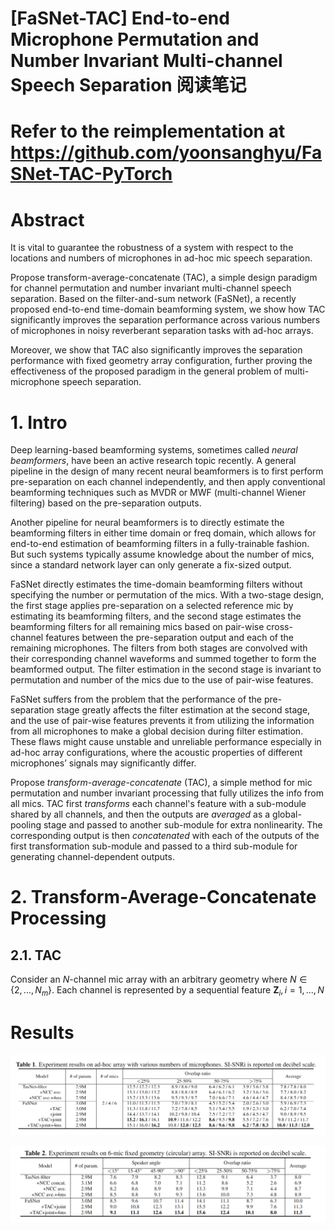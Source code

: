 # [FaSNet-TAC] End-to-end Microphone Permutation and Number Invariant Multi-channel Speech Separation 阅读笔记

# Refer to the reimplementation at https://github.com/yoonsanghyu/FaSNet-TAC-PyTorch

# Abstract
It is vital to guarantee the robustness of a system with respect to the locations and numbers of microphones in ad-hoc mic speech separation.

Propose transform-average-concatenate (TAC), a simple design paradigm for channel permutation and number invariant multi-channel speech separation. Based on the filter-and-sum network (FaSNet), a recently proposed end-to-end time-domain beamforming system, we show how TAC significantly improves the separation performance across various numbers of microphones in noisy reverberant separation tasks with ad-hoc arrays.

Moreover, we show that TAC also significantly improves the separation performance with fixed geometry array configuration, further proving the effectiveness of the proposed paradigm in the general problem of multi-microphone speech separation.

# 1. Intro
Deep learning-based beamforming systems, sometimes called *neural beamformers*, have been an active research topic recently. A general pipeline in the design of many recent neural beamformers is to first perform pre-separation on each channel independently, and then apply conventional beamforming techniques such as MVDR or MWF (multi-channel Wiener filtering) based on the pre-separation outputs.

Another pipeline for neural beamformers is to directly estimate the beamforming filters in either time domain or freq domain, which allows for end-to-end estimation of beamforming filters in a fully-trainable fashion. But such systems typically assume knowledge about the number of mics, since a standard network layer can only generate a fix-sized output.

FaSNet directly estimates the time-domain beamforming filters without specifying the number or permutation of the mics. With a two-stage design, the first stage applies pre-separation on a selected reference mic by estimating its beamforming filters, and the second stage estimates the beamforming filters for all remaining mics based on pair-wise cross-channel features between the pre-separation output and each of the remaining microphones. The filters from both stages are convolved with their corresponding channel waveforms and summed together to form the beamformed output. The filter estimation in the second stage is invariant to permutation and number of the mics due to the use of pair-wise features. 

FaSNet suffers from the problem that the performance of the pre-separation stage greatly affects the filter estimation at the second stage, and the use of pair-wise features prevents it from utilizing the information from all microphones to make a global decision during filter estimation. These flaws might cause unstable and unreliable performance especially in ad-hoc array configurations, where the acoustic properties of different microphones’ signals may significantly differ.

Propose *transform-average-concatenate* (TAC), a simple method for mic permutation and number invariant processing that fully utilizes the info from all mics. TAC first *transforms* each channel's feature with a sub-module shared by all channels, and then the outputs are *averaged* as a global-pooling stage and passed to another sub-module for extra nonlinearity. The corresponding output is then *concatenated* with each of the outputs of the first transformation sub-module and passed to a third sub-module for generating channel-dependent outputs.

# 2. Transform-Average-Concatenate Processing
## 2.1. TAC
Consider an $N$-channel mic array with an arbitrary geometry where $N\in\{2,...,N_m\}$. Each channel is represented by a sequential feature $\mathbf{Z}_i, i = 1,...,N$

# Results  
![](https://raw.githubusercontent.com/FYJNEVERFOLLOWS/Picture-Bed/main/202209/20220917202514.png)

![](https://raw.githubusercontent.com/FYJNEVERFOLLOWS/Picture-Bed/main/202209/20220917202533.png)
